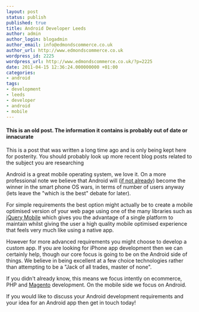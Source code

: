 ```yaml
---
layout: post
status: publish
published: true
title: Android Developer Leeds
author: admin
author_login: blogadmin
author_email: info@edmondscommerce.co.uk
author_url: http://www.edmondscommerce.co.uk
wordpress_id: 2225
wordpress_url: http://www.edmondscommerce.co.uk/?p=2225
date: 2011-04-15 12:36:24.000000000 +01:00
categories:
- android
tags:
- development
- leeds
- developer
- android
- mobile
---
```

<div class="oldpost"><h4>This is an old post. The information it contains is probably out of date or innacurate</h4>
<p>
This is a post that was written a long time ago and is only being kept here for posterity.
You should probably look up more recent blog posts related to the subject you are researching
</p>
</div>
Android is a great mobile operating system, we love it. On a more professional note we believe that Android will (<a href="http://www.zdnet.com/blog/mobile-news/stats-android-growth-continues-passes-ios-in-usage/422">if not already</a>) become the winner in the smart phone OS wars, in terms of number of users anyway (lets leave the "which is the best" debate for later).

For simple requirements the best option might actually be to create a mobile optimised version of your web page using one of the many libraries such as <a href="http://jquerymobile.com/">jQuery Mobile</a> which gives you the advantage of a single platform to maintain whilst giving the user a high quality mobile optimised experience that feels very much like using a native app.

However for more advanced requirements you might choose to develop a custom app. If you are looking for iPhone app development then we can certainly help, though our core focus is going to be on the Android side of things. We believe in being excellent at a few choice technologies rather than attempting to be a "Jack of all trades, master of none".

If you didn't already know, this means we focus intently on ecommerce, PHP and <a href="http://www.edmondscommerce.co.uk/ecommerce/magento-ecommerce/">Magento</a> development. On the mobile side we focus on Android.

If you would like to discuss your Android development requirements and your idea for an Android app then get in touch today!

